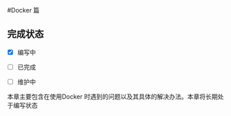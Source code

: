 #Docker 篇
## 完成状态  

- [x] 编写中
- [ ] 已完成
- [ ] 维护中


本章主要包含在使用Docker 时遇到的问题以及其具体的解决办法。本章将长期处于编写状态   
